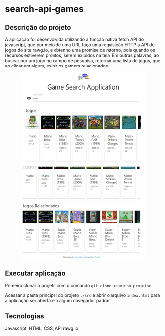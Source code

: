 # search-api-games

## Descrição do projeto

A aplicação foi desenvolvida utilizando a função nativa fetch API do javascript, que por meio de uma URL faço uma requisição HTTP a API de jogos do site rawg.io, e obtenho uma promise de retorno, pois quando os recursos estiverem prontos, serem exibidos na tela. Em outras palavras, ao buscar por um jogo no campo de pesquisa, 
retornar uma lista de jogos, que ao clicar em algum, exibir os gamers relacionados.

<p align="center">
  <img src="src/img/gamer1.png" width="400" height="300" title="hover text">
  <img src="src/img/gamer2.png" width="400" height="300" alt="accessibility text">
</p>

## Executar aplicação

Primeiro clonar o projeto com o comando `git clone <caminho-projeto>`

Acessar a pasta principal do projeto `./src` e abrir o arquivo `index.html` para a aplicação ser aberta em algum 
navegador padrão

## Tecnologias

Javascript,
HTML,
CSS,
API rawg.io
